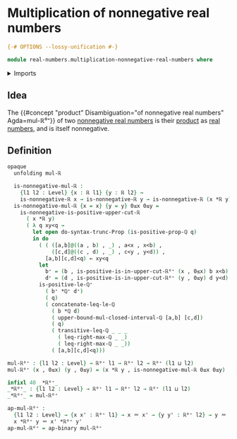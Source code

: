 # Multiplication of nonnegative real numbers

```agda
{-# OPTIONS --lossy-unification #-}

module real-numbers.multiplication-nonnegative-real-numbers where
```

<details><summary>Imports</summary>

```agda
open import elementary-number-theory.inequality-rational-numbers
open import elementary-number-theory.maximum-rational-numbers
open import elementary-number-theory.multiplication-closed-intervals-rational-numbers
open import elementary-number-theory.multiplication-positive-rational-numbers
open import elementary-number-theory.multiplication-rational-numbers
open import elementary-number-theory.positive-rational-numbers
open import elementary-number-theory.strict-inequality-rational-numbers

open import foundation.action-on-identifications-binary-functions
open import foundation.dependent-pair-types
open import foundation.identity-types
open import foundation.propositional-truncations
open import foundation.universe-levels

open import real-numbers.dedekind-real-numbers
open import real-numbers.multiplication-real-numbers
open import real-numbers.nonnegative-real-numbers
```

</details>

## Idea

The
{{#concept "product" Disambiguation="of nonnegative real numbers" Agda=mul-ℝ⁰⁺}}
of two [nonnegative real numbers](real-numbers.nonnegative-real-numbers.md) is
their [product](real-numbers.multiplication-real-numbers.md) as
[real numbers](real-numbers.dedekind-real-numbers.md), and is itself
nonnegative.

## Definition

```agda
opaque
  unfolding mul-ℝ

  is-nonnegative-mul-ℝ :
    {l1 l2 : Level} {x : ℝ l1} {y : ℝ l2} →
    is-nonnegative-ℝ x → is-nonnegative-ℝ y → is-nonnegative-ℝ (x *ℝ y)
  is-nonnegative-mul-ℝ {x = x} {y = y} 0≤x 0≤y =
    is-nonnegative-is-positive-upper-cut-ℝ
      ( x *ℝ y)
      ( λ q xy<q →
        let open do-syntax-trunc-Prop (is-positive-prop-ℚ q)
        in do
          ( ( ([a,b]@((a , b) , _) , a<x , x<b) ,
              ([c,d]@((c , d) , _) , c<y , y<d)) ,
            [a,b][c,d]<q) ← xy<q
          let
            b⁺ = (b , is-positive-is-in-upper-cut-ℝ⁰⁺ (x , 0≤x) b x<b)
            d⁺ = (d , is-positive-is-in-upper-cut-ℝ⁰⁺ (y , 0≤y) d y<d)
          is-positive-le-ℚ⁺
            ( b⁺ *ℚ⁺ d⁺)
            ( q)
            ( concatenate-leq-le-ℚ
              ( b *ℚ d)
              ( upper-bound-mul-closed-interval-ℚ [a,b] [c,d])
              ( q)
              ( transitive-leq-ℚ _ _ _
                ( leq-right-max-ℚ _ _)
                ( leq-right-max-ℚ _ _))
              ( [a,b][c,d]<q)))

mul-ℝ⁰⁺ : {l1 l2 : Level} → ℝ⁰⁺ l1 → ℝ⁰⁺ l2 → ℝ⁰⁺ (l1 ⊔ l2)
mul-ℝ⁰⁺ (x , 0≤x) (y , 0≤y) = (x *ℝ y , is-nonnegative-mul-ℝ 0≤x 0≤y)

infixl 40 _*ℝ⁰⁺_
_*ℝ⁰⁺_ : {l1 l2 : Level} → ℝ⁰⁺ l1 → ℝ⁰⁺ l2 → ℝ⁰⁺ (l1 ⊔ l2)
_*ℝ⁰⁺_ = mul-ℝ⁰⁺

ap-mul-ℝ⁰⁺ :
  {l1 l2 : Level} → {x x' : ℝ⁰⁺ l1} → x ＝ x' → {y y' : ℝ⁰⁺ l2} → y ＝ y' →
  x *ℝ⁰⁺ y ＝ x' *ℝ⁰⁺ y'
ap-mul-ℝ⁰⁺ = ap-binary mul-ℝ⁰⁺
```

